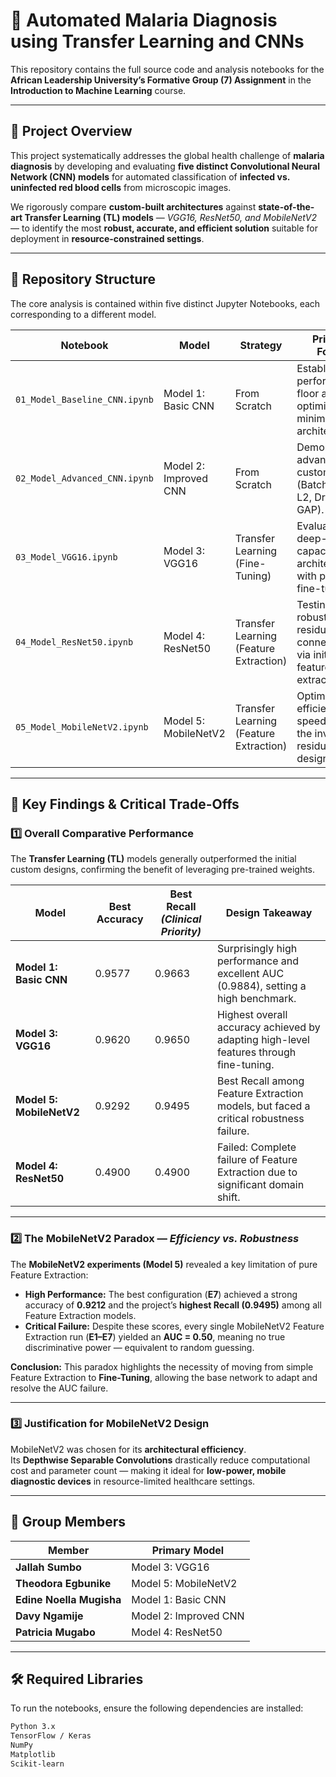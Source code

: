 # 🧬 Automated Malaria Diagnosis using Transfer Learning and CNNs

This repository contains the full source code and analysis notebooks for the **African Leadership University’s Formative Group (7) Assignment** in the **Introduction to Machine Learning** course.

---

## 📖 Project Overview
This project systematically addresses the global health challenge of **malaria diagnosis** by developing and evaluating **five distinct Convolutional Neural Network (CNN) models** for automated classification of **infected vs. uninfected red blood cells** from microscopic images.

We rigorously compare **custom-built architectures** against **state-of-the-art Transfer Learning (TL) models** — *VGG16, ResNet50, and MobileNetV2* — to identify the most **robust, accurate, and efficient solution** suitable for deployment in **resource-constrained settings**.

---

## 📂 Repository Structure

The core analysis is contained within five distinct Jupyter Notebooks, each corresponding to a different model.

| Notebook | Model | Strategy | Primary Focus |
|-----------|--------|-----------|----------------|
| `01_Model_Baseline_CNN.ipynb` | Model 1: Basic CNN | From Scratch | Establishing a performance floor and optimizing a minimal architecture. |
| `02_Model_Advanced_CNN.ipynb` | Model 2: Improved CNN | From Scratch | Demonstrating advanced custom design (BatchNorm, L2, Dropout, GAP). |
| `03_Model_VGG16.ipynb` | Model 3: VGG16 | Transfer Learning (Fine-Tuning) | Evaluating the deep-capacity VGG architecture with partial fine-tuning. |
| `04_Model_ResNet50.ipynb` | Model 4: ResNet50 | Transfer Learning (Feature Extraction) | Testing the robustness of residual connections via initial feature extraction. |
| `05_Model_MobileNetV2.ipynb` | Model 5: MobileNetV2 | Transfer Learning (Feature Extraction) | Optimizing for efficiency and speed using the inverted residual design. |

---

## 🎯 Key Findings & Critical Trade-Offs

### 1️⃣ Overall Comparative Performance
The **Transfer Learning (TL)** models generally outperformed the initial custom designs, confirming the benefit of leveraging pre-trained weights.

| Model | Best Accuracy | Best Recall *(Clinical Priority)* | Design Takeaway |
|--------|----------------|----------------------------------|-----------------|
| **Model 1: Basic CNN** | 0.9577 | 0.9663 | Surprisingly high performance and excellent AUC (0.9884), setting a high benchmark. |
| **Model 3: VGG16** | 0.9620 | 0.9650 | Highest overall accuracy achieved by adapting high-level features through fine-tuning. |
| **Model 5: MobileNetV2** | 0.9292 | 0.9495 | Best Recall among Feature Extraction models, but faced a critical robustness failure. |
| **Model 4: ResNet50** | 0.4900 | 0.4900 | Failed: Complete failure of Feature Extraction due to significant domain shift. |

---

### 2️⃣ The MobileNetV2 Paradox — *Efficiency vs. Robustness*
The **MobileNetV2 experiments (Model 5)** revealed a key limitation of pure Feature Extraction:

- **High Performance:** The best configuration (**E7**) achieved a strong accuracy of **0.9212** and the project’s **highest Recall (0.9495)** among all Feature Extraction models.  
- **Critical Failure:** Despite these scores, every single MobileNetV2 Feature Extraction run (**E1–E7**) yielded an **AUC = 0.50**, meaning no true discriminative power — equivalent to random guessing.  

**Conclusion:** This paradox highlights the necessity of moving from simple Feature Extraction to **Fine-Tuning**, allowing the base network to adapt and resolve the AUC failure.

---

### 3️⃣ Justification for MobileNetV2 Design
MobileNetV2 was chosen for its **architectural efficiency**.  
Its **Depthwise Separable Convolutions** drastically reduce computational cost and parameter count — making it ideal for **low-power, mobile diagnostic devices** in resource-limited healthcare settings.

---

## 🤝 Group Members

| Member | Primary Model |
|---------|----------------|
| **Jallah Sumbo** | Model 3: VGG16 |
| **Theodora Egbunike** | Model 5: MobileNetV2 |
| **Edine Noella Mugisha** | Model 1: Basic CNN |
| **Davy Ngamije** | Model 2: Improved CNN |
| **Patricia Mugabo** | Model 4: ResNet50 |

---

## 🛠️ Required Libraries

To run the notebooks, ensure the following dependencies are installed:

```bash
Python 3.x
TensorFlow / Keras
NumPy
Matplotlib
Scikit-learn
